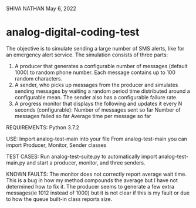 SHIVA NATHAN
May 6, 2022


# analog-digital-coding-test
The objective is to simulate sending a large number of SMS alerts, like for an emergency alert service. The simulation consists of three parts:
1. A producer that generates a configurable number of messages (default 1000) to random phone number. Each message contains up to 100 random characters.
2. A sender, who picks up messages from the producer and simulates sending messages by waiting a random period time distributed around a configurable mean. The sender also has a configurable failure rate.
3. A progress monitor that displays the following and updates it every N seconds (configurable):
    Number of messages sent so far
    Number of messages failed so far
    Average time per message so far
    
REQUIREMENTS:
Python 3.7.2

USE:
Import analog-test-main into your file
From analog-test-main you can import Producer, Monitor, Sender classes

TEST CASES:
Run analog-test-suite.py to automatically import analog-test-main.py and start a producer, monitor, and three senders. 

KNOWN FAULTS:
The monitor does not correctly report average wait time. This is a bug in how my method compounds the average but I have not determined how to fix it.
The producer seems to generate a few extra messages(ie 1012 instead of 1000) but it is not clear if this is my fault or due to how the queue built-in class reports size.
